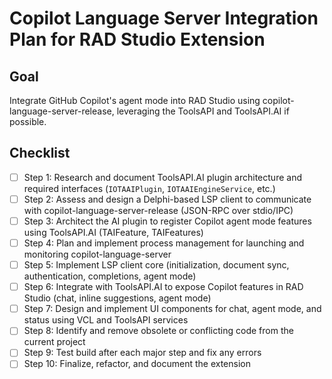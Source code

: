 # Copilot Language Server Integration Plan for RAD Studio Extension

## Goal
Integrate GitHub Copilot's agent mode into RAD Studio using copilot-language-server-release, leveraging the ToolsAPI and ToolsAPI.AI if possible.


## Checklist

- [ ] Step 1: Research and document ToolsAPI.AI plugin architecture and required interfaces (`IOTAAIPlugin`, `IOTAAIEngineService`, etc.)
- [ ] Step 2: Assess and design a Delphi-based LSP client to communicate with copilot-language-server-release (JSON-RPC over stdio/IPC)
- [ ] Step 3: Architect the AI plugin to register Copilot agent mode features using ToolsAPI.AI (TAIFeature, TAIFeatures)
- [ ] Step 4: Plan and implement process management for launching and monitoring copilot-language-server
- [ ] Step 5: Implement LSP client core (initialization, document sync, authentication, completions, agent mode)
- [ ] Step 6: Integrate with ToolsAPI.AI to expose Copilot features in RAD Studio (chat, inline suggestions, agent mode)
- [ ] Step 7: Design and implement UI components for chat, agent mode, and status using VCL and ToolsAPI services
- [ ] Step 8: Identify and remove obsolete or conflicting code from the current project
- [ ] Step 9: Test build after each major step and fix any errors
- [ ] Step 10: Finalize, refactor, and document the extension
